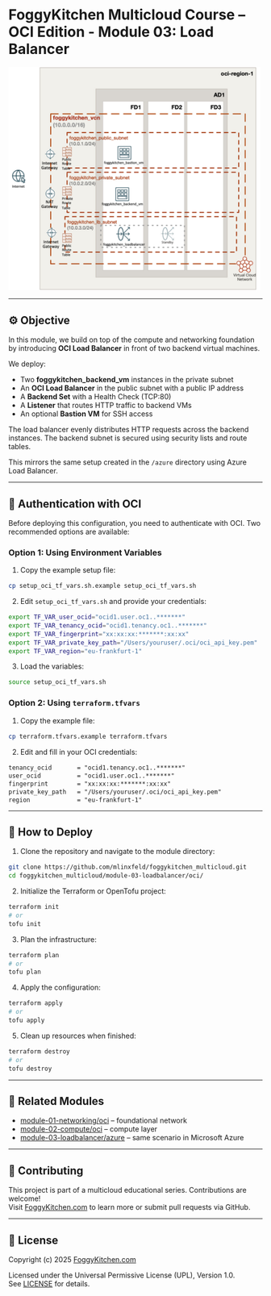 # FoggyKitchen Multicloud Course – OCI Edition - **Module 03: Load Balancer**

<img src="module-03-lb-oci.jpg" width="500"/>

---

## ⚙️ Objective

In this module, we build on top of the compute and networking foundation by introducing **OCI Load Balancer** in front of two backend virtual machines.

We deploy:

- Two **foggykitchen_backend_vm** instances in the private subnet
- An **OCI Load Balancer** in the public subnet with a public IP address
- A **Backend Set** with a Health Check (TCP:80)
- A **Listener** that routes HTTP traffic to backend VMs
- An optional **Bastion VM** for SSH access

The load balancer evenly distributes HTTP requests across the backend instances. The backend subnet is secured using security lists and route tables.

This mirrors the same setup created in the `/azure` directory using Azure Load Balancer.

---

## 🔐 Authentication with OCI

Before deploying this configuration, you need to authenticate with OCI. Two recommended options are available:

### Option 1: Using Environment Variables

1. Copy the example setup file:

```bash
cp setup_oci_tf_vars.sh.example setup_oci_tf_vars.sh
```

2. Edit `setup_oci_tf_vars.sh` and provide your credentials:

```bash
export TF_VAR_user_ocid="ocid1.user.oc1..*******"
export TF_VAR_tenancy_ocid="ocid1.tenancy.oc1..*******"
export TF_VAR_fingerprint="xx:xx:xx:*******:xx:xx"
export TF_VAR_private_key_path="/Users/youruser/.oci/oci_api_key.pem"
export TF_VAR_region="eu-frankfurt-1"
```

3. Load the variables:

```bash
source setup_oci_tf_vars.sh
```

### Option 2: Using `terraform.tfvars`

1. Copy the example file:

```bash
cp terraform.tfvars.example terraform.tfvars
```

2. Edit and fill in your OCI credentials:

```hcl
tenancy_ocid       = "ocid1.tenancy.oc1..*******"
user_ocid          = "ocid1.user.oc1..*******"
fingerprint        = "xx:xx:xx:*******:xx:xx"
private_key_path   = "/Users/youruser/.oci/oci_api_key.pem"
region             = "eu-frankfurt-1"
```

---

## 🚀 How to Deploy

1. Clone the repository and navigate to the module directory:

```bash
git clone https://github.com/mlinxfeld/foggykitchen_multicloud.git
cd foggykitchen_multicloud/module-03-loadbalancer/oci/
```

2. Initialize the Terraform or OpenTofu project:

```bash
terraform init
# or
tofu init
```

3. Plan the infrastructure:

```bash
terraform plan
# or
tofu plan
```

4. Apply the configuration:

```bash
terraform apply
# or
tofu apply
```

5. Clean up resources when finished:

```bash
terraform destroy
# or
tofu destroy
```
---

## 🔁 Related Modules

- [module-01-networking/oci](../../module-01-networking/oci/) – foundational network
- [module-02-compute/oci](../../module-02-compute/oci/) – compute layer
- [module-03-loadbalancer/azure](../azure/) – same scenario in Microsoft Azure

---

## 📣 Contributing

This project is part of a multicloud educational series. Contributions are welcome!  
Visit [FoggyKitchen.com](https://foggykitchen.com/) to learn more or submit pull requests via GitHub.

---

## 🪪 License
Copyright (c) 2025 [FoggyKitchen.com](https://foggykitchen.com/)

Licensed under the Universal Permissive License (UPL), Version 1.0.  
See [LICENSE](../../LICENSE) for details.
